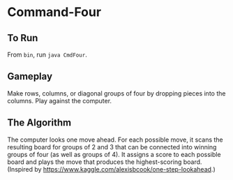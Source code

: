 # Command-Four

## To Run
From `bin`, run `java CmdFour`.

## Gameplay
Make rows, columns, or diagonal groups of four by dropping pieces into 
the columns. Play against the computer.

## The Algorithm
The computer looks one move ahead. For each possible move, it 
scans the resulting board for groups of 2 and 3 that can be connected 
into winning groups of four (as well as groups of 4). 
It assigns a score to each possible board and plays the move that 
produces the highest-scoring board. (Inspired by https://www.kaggle.com/alexisbcook/one-step-lookahead.)
